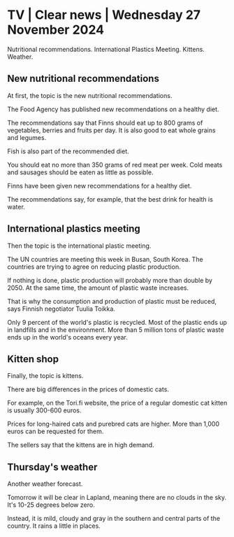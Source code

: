 # TV \| Clear news \| Wednesday 27 November 2024

Nutritional recommendations. International Plastics Meeting. Kittens. Weather.

## New nutritional recommendations

At first, the topic is the new nutritional recommendations.

The Food Agency has published new recommendations on a healthy diet.

The recommendations say that Finns should eat up to 800 grams of vegetables, berries and fruits per day. It is also good to eat whole grains and legumes.

Fish is also part of the recommended diet.

You should eat no more than 350 grams of red meat per week. Cold meats and sausages should be eaten as little as possible.

Finns have been given new recommendations for a healthy diet.

The recommendations say, for example, that the best drink for health is water.

## International plastics meeting

Then the topic is the international plastic meeting.

The UN countries are meeting this week in Busan, South Korea. The countries are trying to agree on reducing plastic production.

If nothing is done, plastic production will probably more than double by 2050. At the same time, the amount of plastic waste increases.

That is why the consumption and production of plastic must be reduced, says Finnish negotiator Tuulia Toikka.

Only 9 percent of the world's plastic is recycled. Most of the plastic ends up in landfills and in the environment. More than 5 million tons of plastic waste ends up in the world's oceans every year.

## Kitten shop

Finally, the topic is kittens.

There are big differences in the prices of domestic cats.

For example, on the Tori.fi website, the price of a regular domestic cat kitten is usually 300-600 euros.

Prices for long-haired cats and purebred cats are higher. More than 1,000 euros can be requested for them.

The sellers say that the kittens are in high demand.

## Thursday's weather

Another weather forecast.

Tomorrow it will be clear in Lapland, meaning there are no clouds in the sky. It's 10-25 degrees below zero.

Instead, it is mild, cloudy and gray in the southern and central parts of the country. It rains a little in places.


